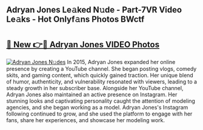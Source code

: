 ## Adryan Jones Le𝚊ked N𝚞de - Part-7VR Video Le𝚊ks - Hot Onlyf𝚊ns Photos BWctf

# <h2><a href="http://ac37765.deff.icu/?id=Adryan+Jones">🔗 New 👉🔴 Adryan Jones VIDEO Photos</a></h2>

[![Adryan Jones N𝚞des](https://i.imgur.com/rIISA9y.gif)](http://ac37765.deff.icu/?id=Adryan+Jones)
In 2015, Adryan Jones expanded her online presence by creating a YouTube channel. She began posting vlogs, comedy skits, and gaming content, which quickly gained traction. Her unique blend of humor, authenticity, and vulnerability resonated with viewers, leading to a steady growth in her subscriber base. Alongside her YouTube channel, Adryan Jones also maintained an active presence on Instagram. Her stunning looks and captivating personality caught the attention of modeling agencies, and she began working as a model. Adryan Jones's Instagram following continued to grow, and she used the platform to engage with her fans, share her experiences, and showcase her modeling work.
